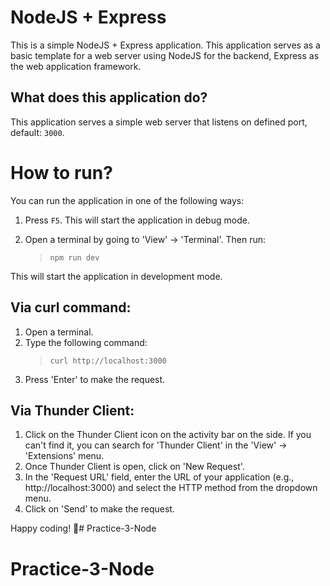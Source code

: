NodeJS + Express
======================
This is a simple NodeJS + Express application. This application serves as a basic template for a web server using NodeJS for the backend, Express as the web application framework.

What does this application do?
-------------------------------
This application serves a simple web server that listens on defined port, default: `3000`.


# How to run?
You can run the application in one of the following ways:

1. Press `F5`. This will start the application in debug mode.

2. Open a terminal by going to 'View' -> 'Terminal'. Then run: 
    > `npm run dev`

This will start the application in development mode.


Via curl command:
-----------------
1. Open a terminal.
2. Type the following command: 
   > `curl http://localhost:3000`
3. Press 'Enter' to make the request.

Via Thunder Client:
-------------------
1. Click on the Thunder Client icon on the activity bar on the side. If you can't find it, you can search for 'Thunder Client' in the 'View' -> 'Extensions' menu.
2. Once Thunder Client is open, click on 'New Request'.
3. In the 'Request URL' field, enter the URL of your application (e.g., http://localhost:3000) and select the HTTP method from the dropdown menu.
5. Click on 'Send' to make the request.

Happy coding! 🙂# Practice-3-Node
# Practice-3-Node
